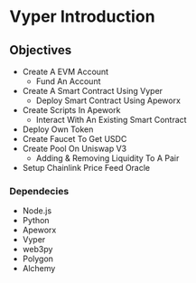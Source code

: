 # Vyper Introduction

## Objectives
* Create A EVM Account
  - Fund An Account
* Create A Smart Contract Using Vyper
  - Deploy Smart Contract Using Apeworx
* Create Scripts In Apework
  - Interact With An Existing Smart Contract
* Deploy Own Token
* Create Faucet To Get USDC
* Create Pool On Uniswap V3
  - Adding & Removing Liquidity To A Pair
* Setup Chainlink Price Feed Oracle



### Dependecies
* Node.js
* Python
* Apeworx
* Vyper
* web3py
* Polygon
* Alchemy
